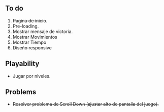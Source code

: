 ## To do

1. <s>Pagina de inicio</s>.
2. Pre-loading.
3. Mostrar mensaje de victoria.
4. Mostrar Movimientos
5. Mostrar Tiempo
6. <s>Diseño responsive</s>

## Playability

- Jugar por niveles.

## Problems

- <s>Resolver problema de Scroll Down (ajustar alto de pantalla del juego).</s>
